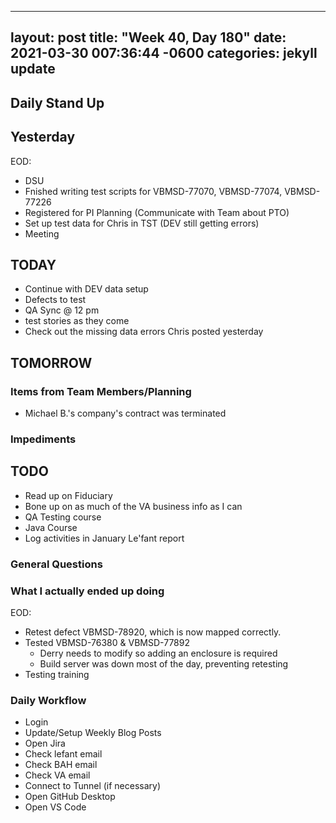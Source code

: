 
---
layout: post
title:  "Week 40, Day 180"
date:   2021-03-30 007:36:44 -0600
categories: jekyll update
---

## Daily Stand Up
## Yesterday
EOD:
* DSU
* Fnished writing test scripts for VBMSD-77070, VBMSD-77074, VBMSD-77226
* Registered for PI Planning (Communicate with Team about PTO)
* Set up test data for Chris in TST (DEV still getting errors)
* Meeting

## TODAY
* Continue with DEV data setup
* Defects to test
* QA Sync @ 12 pm
* test stories as they come
* Check out the missing data errors Chris posted yesterday

## TOMORROW

### Items from Team Members/Planning
* Michael B.'s company's contract was terminated
### Impediments

## TODO
* Read up on Fiduciary
* Bone up on as much of the VA business info as I can
* QA Testing course
* Java Course
* Log activities in January Le'fant report

### General Questions  

### What I actually ended up doing
EOD:
* Retest defect VBMSD-78920, which is now mapped correctly.
* Tested VBMSD-76380 & VBMSD-77892
  * Derry needs to modify so adding an enclosure is required
  * Build server was down most of the day, preventing retesting
* Testing training



### Daily Workflow
* Login
* Update/Setup Weekly Blog Posts
* Open Jira
* Check lefant email
* Check BAH email
* Check VA email
* Connect to Tunnel (if necessary)
* Open GitHub Desktop
* Open VS Code